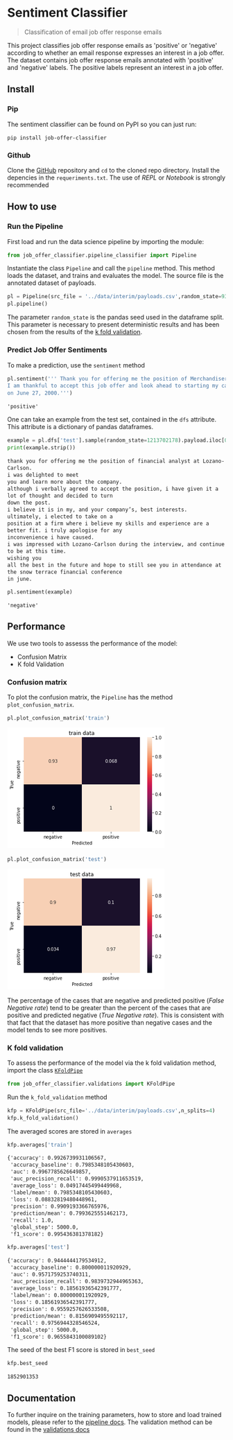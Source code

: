 # Sentiment Classifier
> Classification of email job offer response emails 


This project classifies job offer response emails as 'positive' or 'negative' according to whether an email response expresses an interest in a job offer. The dataset contains job offer response emails annotated with 'positive' and 'negative' labels. The positive labels represent an interest in a job offer.

## Install

### Pip

The sentiment classifier can be found on PyPI so you can just run:

```shell
pip install job-offer-classifier
```

### Github

Clone the [GitHub](https://github.com/kikejimenez/job_offer_classifier) repository and `cd` to the cloned repo directory. Install the depencies in the `requeriments.txt`. The use of *REPL* or  *Notebook* is strongly  recommended

## How to use

### Run the Pipeline

First load and run the data science pipeline by importing the module:

```python
from job_offer_classifier.pipeline_classifier import Pipeline
```

Instantiate the class `Pipeline` and call the `pipeline` method. This method loads the dataset, and trains and evaluates the model. The source file is the annotated dataset of payloads.

```python
pl = Pipeline(src_file = '../data/interim/payloads.csv',random_state=931696214)
pl.pipeline()
```

The parameter `random_state` is the pandas seed used in the dataframe split. This parameter is necessary to present deterministic results and has been chosen from the results of the [k fold validation](#K-fold-validation).

### Predict Job Offer Sentiments

To make a prediction, use the `sentiment` method

```python
pl.sentiment(''' Thank you for offering me the position of Merchandiser with Thomas Ltd.
I am thankful to accept this job offer and look ahead to starting my career with your company
on June 27, 2000.''')
```




    'positive'



One can take an example from the test set, contained in the `dfs` attribute. This attribute is a dictionary of  pandas dataframes.

```python
example = pl.dfs['test'].sample(random_state=1213702178).payload.iloc[0]
print(example.strip())
```

    thank you for offering me the position of financial analyst at Lozano-Carlson.
    i was delighted to meet
    you and learn more about the company.
    although i verbally agreed to accept the position, i have given it a lot of thought and decided to turn
    down the post.
    i believe it is in my, and your company’s, best interests.
    ultimately, i elected to take on a
    position at a firm where i believe my skills and experience are a better fit. i truly apologise for any
    inconvenience i have caused.
    i was impressed with Lozano-Carlson during the interview, and continue to be at this time.
    wishing you
    all the best in the future and hope to still see you in attendance at the snow terrace financial conference
    in june.


```python
pl.sentiment(example)
```




    'negative'



## Performance

We use two tools to assesss the performance of the model:
  - Confusion Matrix 
  - K fold Validation

### Confusion matrix

To plot the confusion matrix, the `Pipeline` has the method `plot_confusion_matrix`.

```python
pl.plot_confusion_matrix('train')
```


![png](docs/images/output_24_0.png)


```python
pl.plot_confusion_matrix('test')
```


![png](docs/images/output_25_0.png)


The percentage of the cases that are negative and predicted positive (*False Negative rate*) tend to be greater than the percent of the cases that are positive and predicted negative (*True Negative rate*).  This is consistent with that fact that the dataset has more positive than negative cases and the model tends to see more positives.


### K fold validation

To assess the performance of the model via the k fold validation method, import the class [`KFoldPipe`](/job_offer_classifier/validations#KFoldPipe)

```python
from job_offer_classifier.validations import KFoldPipe
```

Run the `k_fold_validation` method

```python
kfp = KFoldPipe(src_file='../data/interim/payloads.csv',n_splits=4)
kfp.k_fold_validation()
```

The averaged scores are stored in `averages`

```python
kfp.averages['train']
```




    {'accuracy': 0.9926739931106567,
     'accuracy_baseline': 0.7985348105430603,
     'auc': 0.9967785626649857,
     'auc_precision_recall': 0.9990537911653519,
     'average_loss': 0.04917445499449968,
     'label/mean': 0.7985348105430603,
     'loss': 0.08832819480448961,
     'precision': 0.9909193366765976,
     'prediction/mean': 0.7993625551462173,
     'recall': 1.0,
     'global_step': 5000.0,
     'f1_score': 0.995436381378182}



```python
kfp.averages['test']
```




    {'accuracy': 0.9444444179534912,
     'accuracy_baseline': 0.800000011920929,
     'auc': 0.9571759253740311,
     'auc_precision_recall': 0.9839732944965363,
     'average_loss': 0.18561936542391777,
     'label/mean': 0.800000011920929,
     'loss': 0.18561936542391777,
     'precision': 0.9559257626533508,
     'prediction/mean': 0.8156909495592117,
     'recall': 0.9756944328546524,
     'global_step': 5000.0,
     'f1_score': 0.9655843100089102}



The seed of the best F1 score is stored in `best_seed`

```python
kfp.best_seed
```




    1852901353



## Documentation

To further inquire on the training parameters, how to store and load trained models, please refer to the [pipeline docs](/job_offer_classifier/pipeline_classifier). The validation method can be found in the [validations docs](/job_offer_classifier/validations) 
